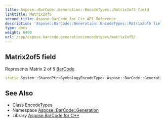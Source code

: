 ```yaml
---
title: Aspose::BarCode::Generation::EncodeTypes::Matrix2of5 field
linktitle: Matrix2of5
second_title: Aspose.BarCode for C++ API Reference
description: 'Aspose::BarCode::Generation::EncodeTypes::Matrix2of5 field. Represents Matrix 2 of 5 BarCode in C++.'
type: docs
weight: 6400
url: /cpp/aspose.barcode.generation/encodetypes/matrix2of5/
---
```

## Matrix2of5 field


Represents Matrix 2 of 5 [BarCode](../../../aspose.barcode/).

```cpp
static System::SharedPtr<SymbologyEncodeType> Aspose::BarCode::Generation::EncodeTypes::Matrix2of5
```

## See Also

* Class [EncodeTypes](../)
* Namespace [Aspose::BarCode::Generation](../../)
* Library [Aspose.BarCode for C++](../../../)
